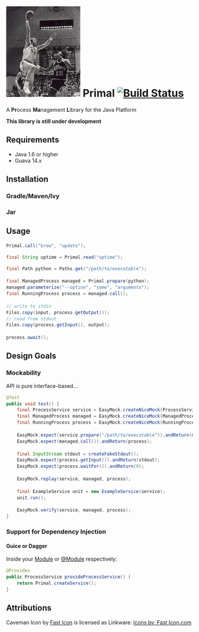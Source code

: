 # ![Caveman icon](icon.png) Primal [![Build Status](https://travis-ci.org/whiskeysierra/primal.png?branch=master)](http://travis-ci.org/whiskeysierra/primal)

A **Pr**ocess **Ma**nagement **L**ibrary for the Java Platform

**This library is still under development**

## Requirements

- Java 1.6 or higher
- Guava 14.x

## Installation

### Gradle/Maven/Ivy

### Jar

## Usage

```java
Primal.call("brew", "update");
```

```java
final String uptime = Primal.read("uptime");
```

```java
final Path python = Paths.get("/path/to/executable");

final ManagedProcess managed = Primal.prepare(python);
managed.parameterize("--option", "some", "arguments");
final RunningProcess process = managed.call();

// write to stdin
Files.copy(input, process.getOutput());
// read from stdout
Files.copy(process.getInput(), output);

process.await();
```

## Design Goals

### Mockability
API is pure interface-based...

```java
@Test
public void test() {
    final ProcessService service = EasyMock.createNiceMock(ProcessService.class);
    final ManagedProcess managed = EasyMock.createNiceMock(ManagedProcess.class);
    final RunningProcess process = EasyMock.createNiceMock(RunningProcess.class);

    EasyMock.expect(service.prepare("/path/to/executable")).andReturn(managed);
    EasyMock.expect(managed.call()).andReturn(process);

    final InputStream stdout = createFakeStdout();
    EasyMock.expect(process.getInput()).andReturn(stdout);
    EasyMock.expect(process.waitFor()).andReturn(0);

    EasyMock.replay(service, managed, process);

    final ExampleService unit = new ExampleService(service);
    unit.run();

    EasyMock.verify(service, managed, process);
}
```

### Support for Dependency Injection

#### Guice or Dagger

Inside your [Module](http://google-guice.googlecode.com/git/javadoc/com/google/inject/Module.html) or
[@Module](http://square.github.io/dagger/javadoc/dagger/Module.html) respectively:
```java
@Provides
public ProcessService provideProcessService() {
    return Primal.createService();
}
```

## Attributions
Caveman Icon by [Fast Icon](http://www.iconarchive.com/show/dino-icons-by-fasticon/Caveman-rock-2-icon.html) 
is licensed as Linkware: [Icons by: Fast Icon.com](http://www.fasticon.com/)
